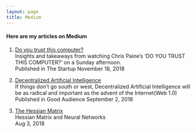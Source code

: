 ```yaml
---
layout: page
title: Medium
---
```



#### Here are my articles on Medium
1. [Do you trust this computer?](https://medium.com/swlh/https-medium-com-jidindinesh-do-you-trust-this-computer-18b16ca93eb7) 
    <br/> Insights and takeaways from watching Chris Paine’s ‘DO YOU TRUST THIS COMPUTER?’ on a Sunday afternoon. 
    <br/> Published in The Startup November 18, 2018  

1. [Decentralized Artificial Intelligence](https://blog.goodaudience.com/decentralized-artificial-intelligence-ce2f948acef8) 
     <br/> If things don’t go south or west, Decentralized Artificial Intelligence will be as radical and important as the advent of the               Internet(Web 1.0) 
     <br/> Published in Good Audience September 2, 2018
    
1. [The Hessian Matrix](https://medium.com/@jidindinesh/the-hessian-matrix-50ad475ab9dd)  
    Hessian Matrix and Neural Networks  <br/>
    Aug 3, 2018

